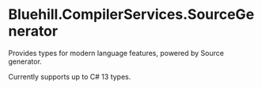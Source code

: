 ﻿# Bluehill.CompilerServices.SourceGenerator
Provides types for modern language features, powered by Source generator.

Currently supports up to C# 13 types.
